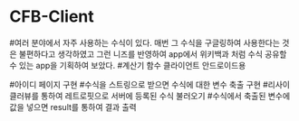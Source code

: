# CFB-Client
#여러 분야에서 자주 사용하는 수식이 있다. 매번 그 수식을 구글링하여 사용한다는 것은 불편하다고 생각하였고 그런 니즈를 반영하여 app에서 위키백과 처럼 
수식 공유할 수 있는 app을 기획하여 보았다.
#계산기 함수 클라이언트 안드로이드용

#아이디 페이지 구현
#수식을 스트링으로 받으면 수식에 대한 변수 축출 구현
#리사이클러뷰를 통하여 레트로핏으로 서버에 등록된 수식 불러오기
#수식에서 축출된 변수에 값을 넣으면 result를 통하여 결과 출력

